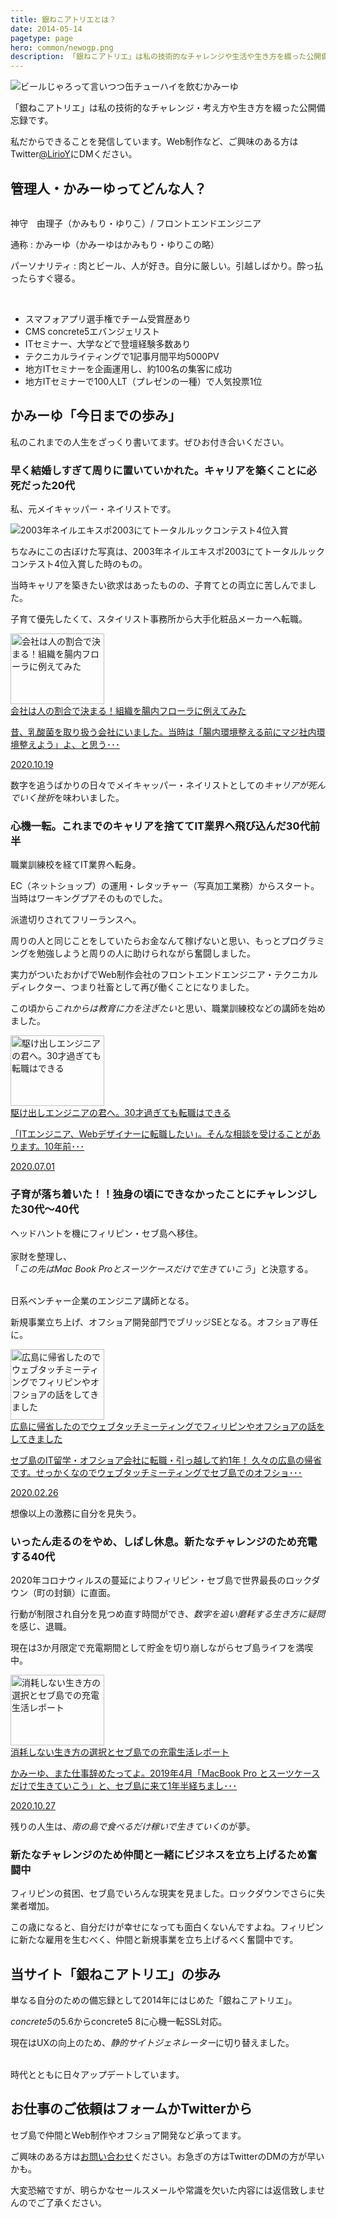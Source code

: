 ```yaml
---
title: 銀ねこアトリエとは？
date: 2014-05-14
pagetype: page
hero: common/newogp.png
description: 「銀ねこアトリエ」は私の技術的なチャレンジや生活や生き方を綴った公開備忘録です。
---
```

![ビールじゃろって言いつつ缶チューハイを飲むかみーゆ](./images/about.jpg)

「銀ねこアトリエ」は私の技術的なチャレンジ・考え方や生き方を綴った公開備忘録です。

私だからできることを発信しています。Web制作など、ご興味のある方はTwitter[@LirioY](https://twitter.com/LirioY)にDMください。

## 管理人・かみーゆってどんな人？
<img src="/static/02ba3e4fd1b2848614d56ad15bb7e7d7/2244e/camille.jpg" alt="" loading="lazy"  class="c-profile__img">
<div class="box">
<p>神守　由理子（かみもり・ゆりこ）/ フロントエンドエンジニア</p>

<p>通称 : かみーゆ（かみーゆはかみもり・ゆりこの略）</p>

<p>パーソナリティ : 肉とビール、人が好き。自分に厳しい。引越しばかり。酔っ払ったらすぐ寝る。</p>

<br><ul>
<li>スマフォアプリ選手権でチーム受賞歴あり
<li>CMS concrete5エバンジェリスト
<li>ITセミナー、大学などで登壇経験多数あり
<li>テクニカルライティングで1記事月間平均5000PV
<li>地方ITセミナーを企画運用し、約100名の集客に成功
<li>地方ITセミナーで100人LT（プレゼンの一種）で人気投票1位
</ul>
</div>

## かみーゆ「今日までの歩み」
私のこれまでの人生をざっくり書いてます。ぜひお付き合いください。

### 早く結婚しすぎて周りに置いていかれた。キャリアを築くことに必死だった20代

私、元メイキャッパー・ネイリストです。

![2003年ネイルエキスポ2003にてトータルルックコンテスト4位入賞](./images/about1.jpg)

ちなみにこの古ぼけた写真は、2003年ネイルエキスポ2003にてトータルルックコンテスト4位入賞した時のもの。

当時キャリアを築きたい欲求はあったものの、子育てとの両立に苦しんでました。

子育て優先したくて、スタイリスト事務所から大手化粧品メーカーへ転職。

<a class="article-link" href="/blogs/entry382">
<section><div class="article-link__img"><img alt="会社は人の割合で決まる！組織を腸内フローラに例えてみた" src="/static/91e84ac53bbe4cad18325a0d18b85c5a/f836f/entry382.jpg" width="150" height="113" class=""></div><div class="article-link__main">
<div class="article-link__main__title">会社は人の割合で決まる！組織を腸内フローラに例えてみた</div>
<p class="description">昔、乳酸菌を取り扱う会社にいました。当時は「腸内環境整える前にマジ社内環境整えよう」よ、と思う･･･</p>
<p>
<time datetime="2020-10-19">2020.10.19</time>
</p>
</div>
</section>
</a>

数字を追うばかりの日々でメイキャッパー・ネイリストとしての*キャリアが死んでいく挫折*を味わいました。
### 心機一転。これまでのキャリアを捨ててIT業界へ飛び込んだ30代前半
職業訓練校を経てIT業界へ転身。

EC（ネットショップ）の運用・レタッチャー（写真加工業務）からスタート。当時はワーキングプアそのものでした。

派遣切りされてフリーランスへ。

周りの人と同じことをしていたらお金なんて稼げないと思い、もっとプログラミングを勉強しようと周りの人に助けられながら奮闘しました。

実力がついたおかげでWeb制作会社のフロントエンドエンジニア・テクニカルディレクター、つまり社畜として再び働くことになりました。

この頃から*これからは教育に力を注ぎたい*と思い、職業訓練校などの講師を始めました。

<a class="article-link" href="/blogs/entry369">
<section><div class="article-link__img"><img alt="駆け出しエンジニアの君へ。30才過ぎても転職はできる" src="/static/892bb87f5521b76614fa49c895bc8df3/f836f/entry369.jpg" width="150" height="113" class=""></div><div class="article-link__main">
<div class="article-link__main__title">駆け出しエンジニアの君へ。30才過ぎても転職はできる</div>
<p class="description">「ITエンジニア、Webデザイナーに転職したい」。そんな相談を受けることがあります。10年前･･･</p>
<p>
<time datetime="2020-07-01">2020.07.01</time>
</p>
</div>
</section>
</a>

### 子育が落ち着いた！！独身の頃にできなかったことにチャレンジした30代〜40代
ヘッドハントを機にフィリピン・セブ島へ移住。<br><br>
家財を整理し、<br>「*この先はMac Book Proとスーツケースだけで生きていこう*」と決意する。<br><br>

日系ベンチャー企業のエンジニア講師となる。

新規事業立ち上げ、オフショア開発部門でブリッジSEとなる。オフショア専任に。

<a class="article-link" href="/blogs/entry356">
<section><div class="article-link__img"><img alt="広島に帰省したのでウェブタッチミーティングでフィリピンやオフショアの話をしてきました" src="/static/3555d669f52c600004d29c5de2c08385/69585/entry356.png" width="150" height="113" class=""></div><div class="article-link__main">
<div class="article-link__main__title">広島に帰省したのでウェブタッチミーティングでフィリピンやオフショアの話をしてきました</div>
<p class="description">セブ島のIT留学・オフショア会社に転職・引っ越して約1年！
久々の広島の帰省です。せっかくなのでウェブタッチミーティングでセブ島でのオフショ･･･</p>
<p>
<time datetime="2020-02-26">2020.02.26</time>
</p>
</div>
</section>
</a>

想像以上の激務に自分を見失う。

### いったん走るのをやめ、しばし休息。新たなチャレンジのため充電する40代
2020年コロナウィルスの蔓延によりフィリピン・セブ島で世界最長のロックダウン（町の封鎖）に直面。

行動が制限され自分を見つめ直す時間ができ、*数字を追い磨耗する生き方に疑問*を感じ、退職。

現在は3か月限定で充電期間として貯金を切り崩しながらセブ島ライフを満喫中。<br>

<a class="article-link" href="/blogs/entry386">
<section><div class="article-link__img"><img alt="消耗しない生き方の選択とセブ島での充電生活レポート" src="/static/c70a7693aea0ef25bef6e31deed569de/f836f/entry386.jpg" width="150" height="113" class=""></div><div class="article-link__main">
<div class="article-link__main__title">消耗しない生き方の選択とセブ島での充電生活レポート</div>
<p class="description">かみーゆ、また仕事辞めたってよ。2019年4月「MacBook Pro とスーツケースだけで生きていこう」と、セブ島に来て1年半経ちまし･･･</p>
<p><time datetime="2020-10-27">2020.10.27</time></p></div></section></a>

残りの人生は、*南の島で食べるだけ稼いで生きていく*のが夢。

### 新たなチャレンジのため仲間と一緒にビジネスを立ち上げるため奮闘中

フィリピンの貧困、セブ島でいろんな現実を見ました。ロックダウンでさらに失業者増加。

この歳になると、自分だけが幸せになっても面白くないんですよね。フィリピンに新たな雇用を生むべく、仲間と新規事業を立ち上げるべく奮闘中です。

## 当サイト「銀ねこアトリエ」の歩み
単なる自分のための備忘録として2014年にはじめた「銀ねこアトリエ」。

*concrete5*の5.6からconcrete5 8に心機一転SSL対応。

現在はUXの向上のため、*静的サイトジェネレーター*に切り替えました。<br><br>

時代とともに日々アップデートしています。

## お仕事のご依頼はフォームかTwitterから
セブ島で仲間とWeb制作やオフショア開発など承ってます。

ご興味のある方は[お問い合わせ](/contact/)ください。お急ぎの方はTwitterのDMの方が早いかも。

大変恐縮ですが、明らかなセールスメールや常識を欠いた内容には返信致しませんのでご了承ください。

